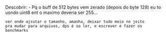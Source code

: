 Descobrir:
    - Pq o buff de 512 bytes vem zerado (depois do byte 128)
    eu to usndo uint8 ent o maximo deveria ser 255...

    ver onde ajsutar o tamanho, amanha, deixar tudo meio no jeito
    pra mudar para arquivos, dps é so ler, e escrever e fazer os benchmarks